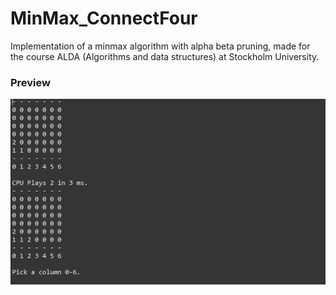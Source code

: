 # MinMax_ConnectFour
Implementation of a minmax algorithm with alpha beta pruning, made for the course ALDA (Algorithms and data structures) at Stockholm University.
### Preview
![Preview](Preview.png)
